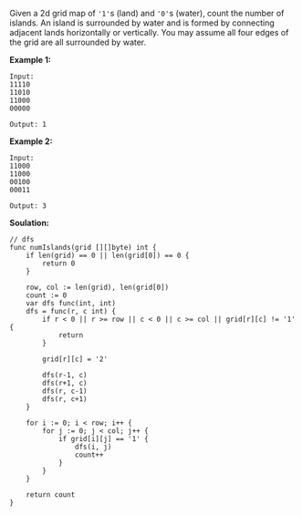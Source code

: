 Given a 2d grid map of `'1'`s (land) and `'0'`s (water), count the number of islands. An island is surrounded by water and is formed by connecting adjacent lands horizontally or vertically. You may assume all four edges of the grid are all surrounded by water.

**Example 1:**

```
Input:
11110
11010
11000
00000

Output: 1
```

**Example 2:**

```
Input:
11000
11000
00100
00011

Output: 3
```

**Soulation:**

```golang
// dfs
func numIslands(grid [][]byte) int {
	if len(grid) == 0 || len(grid[0]) == 0 {
		return 0
	}

	row, col := len(grid), len(grid[0])
	count := 0
	var dfs func(int, int)
	dfs = func(r, c int) {
		if r < 0 || r >= row || c < 0 || c >= col || grid[r][c] != '1' {
			return
		}	

		grid[r][c] = '2'

		dfs(r-1, c)
		dfs(r+1, c)
		dfs(r, c-1)
		dfs(r, c+1)
	}

	for i := 0; i < row; i++ {
		for j := 0; j < col; j++ {
			if grid[i][j] == '1' {
				dfs(i, j)
				count++
			}
		}
	}

	return count
}
```
